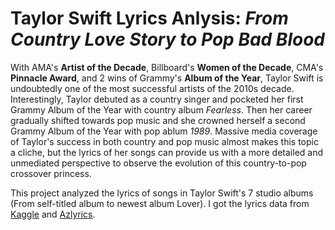 # Taylor Swift Lyrics Anlysis: *From Country Love Story to Pop Bad Blood*

With AMA's **Artist of the Decade**, Billboard's **Women of the Decade**, CMA's **Pinnacle Award**, and 2 wins of Grammy's **Album of the Year**, Taylor Swift is undoubtedly one of the most successful artists of the 2010s decade. Interestingly, Taylor debuted as a country singer and pocketed her first Grammy Album of the Year with country album *Fearless*. Then her career gradually shifted towards pop music and she crowned herself a second Grammy Album of the Year with pop ablum *1989*. Massive media coverage of Taylor's success in both country and pop music almost makes this topic a cliche, but the lyrics of her songs can provide us with a more detailed and unmediated perspective to observe the evolution of this country-to-pop crossover princess.

This project analyzed the lyrics of songs in Taylor Swift's 7 studio albums (From self-titled album to newest album Lover).
I got the lyrics data from [Kaggle](https://www.kaggle.com/PromptCloudHQ/taylor-swift-song-lyrics-from-all-the-albums) and [Azlyrics](https://www.azlyrics.com/). 
